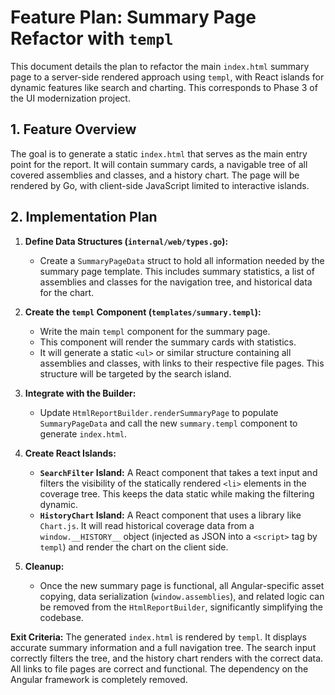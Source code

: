 # Feature Plan: Summary Page Refactor with `templ`

This document details the plan to refactor the main `index.html` summary page to a server-side rendered approach using `templ`, with React islands for dynamic features like search and charting. This corresponds to Phase 3 of the UI modernization project.

## 1. Feature Overview

The goal is to generate a static `index.html` that serves as the main entry point for the report. It will contain summary cards, a navigable tree of all covered assemblies and classes, and a history chart. The page will be rendered by Go, with client-side JavaScript limited to interactive islands.

## 2. Implementation Plan

1.  **Define Data Structures (`internal/web/types.go`):**
    *   Create a `SummaryPageData` struct to hold all information needed by the summary page template. This includes summary statistics, a list of assemblies and classes for the navigation tree, and historical data for the chart.

2.  **Create the `templ` Component (`templates/summary.templ`):**
    *   Write the main `templ` component for the summary page.
    *   This component will render the summary cards with statistics.
    *   It will generate a static `<ul>` or similar structure containing all assemblies and classes, with links to their respective file pages. This structure will be targeted by the search island.

3.  **Integrate with the Builder:**
    *   Update `HtmlReportBuilder.renderSummaryPage` to populate `SummaryPageData` and call the new `summary.templ` component to generate `index.html`.

4.  **Create React Islands:**
    *   **`SearchFilter` Island:** A React component that takes a text input and filters the visibility of the statically rendered `<li>` elements in the coverage tree. This keeps the data static while making the filtering dynamic.
    *   **`HistoryChart` Island:** A React component that uses a library like `Chart.js`. It will read historical coverage data from a `window.__HISTORY__` object (injected as JSON into a `<script>` tag by `templ`) and render the chart on the client side.

5.  **Cleanup:**
    *   Once the new summary page is functional, all Angular-specific asset copying, data serialization (`window.assemblies`), and related logic can be removed from the `HtmlReportBuilder`, significantly simplifying the codebase.

**Exit Criteria:**
The generated `index.html` is rendered by `templ`. It displays accurate summary information and a full navigation tree. The search input correctly filters the tree, and the history chart renders with the correct data. All links to file pages are correct and functional. The dependency on the Angular framework is completely removed.